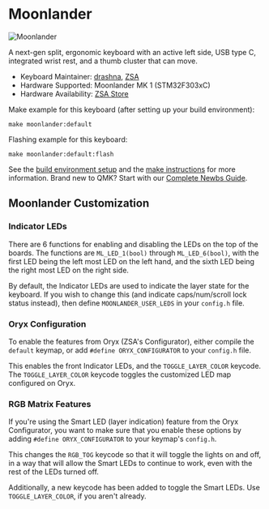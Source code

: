 # Moonlander

![Moonlander](https://zsa.io/static/gallery-white-case-7a2ef555f8f7f4ce1b9030477b16e517.png)

A next-gen split, ergonomic keyboard with an active left side, USB type C, integrated wrist rest, and a thumb cluster that can move.


* Keyboard Maintainer: [drashna](https://github.com/drashna), [ZSA](https://github.com/zsa/)
* Hardware Supported: Moonlander MK 1 (STM32F303xC)
* Hardware Availability: [ZSA Store](https://zsa.io/moonlander/)

Make example for this keyboard (after setting up your build environment):

    make moonlander:default

Flashing example for this keyboard:

    make moonlander:default:flash

See the [build environment setup](https://docs.qmk.fm/#/getting_started_build_tools) and the [make instructions](https://docs.qmk.fm/#/getting_started_make_guide) for more information. Brand new to QMK? Start with our [Complete Newbs Guide](https://docs.qmk.fm/#/newbs).


## Moonlander Customization

### Indicator LEDs

There are 6 functions for enabling and disabling the LEDs on the top of the boards. The functions are `ML_LED_1(bool)` through `ML_LED_6(bool)`, with the first LED being the left most LED on the left hand, and the sixth LED being the right most LED on the right side. 

By default, the Indicator LEDs are used to indicate the layer state for the keyboard.  If you wish to change this (and indicate caps/num/scroll lock status instead), then define `MOONLANDER_USER_LEDS` in your `config.h` file. 


### Oryx Configuration

To enable the features from Oryx (ZSA's Configurator), either compile the `default` keymap, or add `#define ORYX_CONFIGURATOR` to your `config.h` file.

This enables the front Indicator LEDs, and the `TOGGLE_LAYER_COLOR` keycode.  The `TOGGLE_LAYER_COLOR` keycode toggles the customized LED map configured on Oryx. 

### RGB Matrix Features

If you're using the Smart LED (layer indication) feature from the Oryx Configurator, you want to make sure that you enable these options by adding `#define ORYX_CONFIGURATOR` to your keymap's `config.h`. 

This changes the `RGB_TOG` keycode so that it will toggle the lights on and off, in a way that will allow the Smart LEDs to continue to work, even with the rest of the LEDs turned off. 

Additionally, a new keycode has been added to toggle the Smart LEDs.  Use `TOGGLE_LAYER_COLOR`, if you aren't already.  
